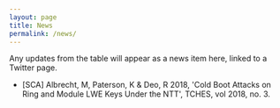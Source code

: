 ```yaml
---
layout: page
title: News
permalink: /news/
---
```


Any updates from the table will appear as a news item here, linked to a Twitter page.

<!-----add latest updates at the top ---->

- [SCA] Albrecht, M, Paterson, K & Deo, R 2018, 'Cold Boot Attacks on Ring and Module LWE Keys Under the NTT', TCHES, vol 2018, no. 3.
